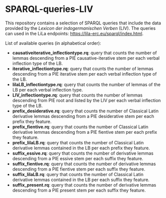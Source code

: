 # SPARQL-queries-LIV

This repository contains a selection of SPARQL queries that include the data provided by the _Lexicon der indogermanischen Verben_ (LIV). 
The queries can used in the LiLa endpoints: https://lila-erc.eu/sparql/index.html. 

List of available queries (in alphabetical order):

- **causativeiterative_inflectiontype.rq**: query that counts the number of lemmas descending from a PIE causative-iterative stem per each verbal inflection type of the LB.
- **iterative_inflectiontype.rq**: query that counts the number of lemmas descending from a PIE iterative stem per each verbal inflection type of the LB.
- **lilaLB_inflectiontype.rq**: query that counts the number of lemmas of the LB per each verbal inflection type.
- **LIV_inflectiontype.rq**: query that counts the number of lemmas descending from PIE root and listed by the LIV per each verbal inflection type of the LB.
- **prefix_desiderative.rq**: query that counts the number of Classical Latin derivative lemmas descending from a PIE desiderative stem per each prefix they feature.
- **prefix_fientive.rq**: query that counts the number of Classical Latin derivative lemmas descending from a PIE fientive stem per each prefix they feature.
- **prefix_lilaLB.rq**: query that counts the number of Classical Latin derivative lemmas contained in the LB per each prefix they feature.
- **suffix_essive.rq**: query that counts the number of derivative lemmas descending from a PIE essive stem per each suffix they feature.
- **suffix_fientive.rq**: query that counts the number of derivative lemmas descending from a PIE fientive stem per each suffix they feature.
- **suffix_lilaLB.rq**: query that counts the number of Classical Latin derivative lemmas contained in the LB per each suffix they feature.
- **suffix_present.rq**: query that counts the number of derivative lemmas descending from a PIE present stem per each suffix they feature.
